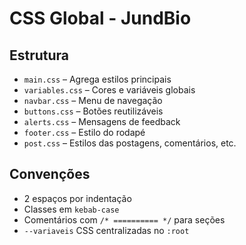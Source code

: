 # CSS Global - JundBio

## Estrutura

- `main.css` – Agrega estilos principais
- `variables.css` – Cores e variáveis globais
- `navbar.css` – Menu de navegação
- `buttons.css` – Botões reutilizáveis
- `alerts.css` – Mensagens de feedback
- `footer.css` – Estilo do rodapé
- `post.css` – Estilos das postagens, comentários, etc.

## Convenções

- 2 espaços por indentação
- Classes em `kebab-case`
- Comentários com `/* ========== */` para seções
- `--variaveis` CSS centralizadas no `:root`
